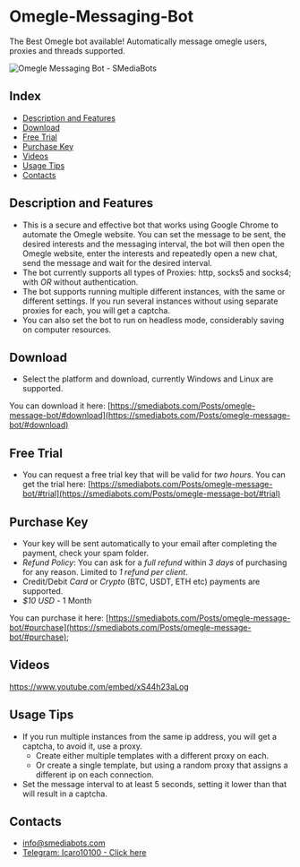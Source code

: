 # Omegle-Messaging-Bot
The Best Omegle bot available! Automatically message omegle users, proxies and threads supported.

![Omegle Messaging Bot - SMediaBots](https://smediabots.com/Images/omegle.webp)

## Index
- [Description and Features](#description-and-features)
- [Download](#download)
- [Free Trial](#free-trial)
- [Purchase Key](#purchase-key)
- [Videos](#videos)
- [Usage Tips](#usage-tips)
- [Contacts](#contacts)

## Description and Features
- This is a secure and effective bot that works using Google Chrome to automate the Omegle website. You can set the message to be sent, the desired interests and the messaging interval, the bot will then open the Omegle website, enter the interests and repeatedly open a new chat, send the message and wait for the desired interval.
- The bot currently supports all types of Proxies: http, socks5 and socks4; with *OR* without authentication.
- The bot supports running multiple different instances, with the same or different settings. If you run several instances without using separate proxies for each, you will get a captcha.
- You can also set the bot to run on headless mode, considerably saving on computer resources.

## Download
- Select the platform and download, currently Windows and Linux are supported.

You can download it here: [https://smediabots.com/Posts/omegle-message-bot/#download](https://smediabots.com/Posts/omegle-message-bot/#download)

## Free Trial
- You can request a free trial key that will be valid for *two hours*. You can get the trial here: [https://smediabots.com/Posts/omegle-message-bot/#trial](https://smediabots.com/Posts/omegle-message-bot/#trial)

## Purchase Key
- Your key will be sent automatically to your email after completing the payment, check your spam folder.
- *Refund Policy*: You can ask for a *full refund* within *3 days* of purchasing for any reason. Limited to *1 refund per client*.
- Credit/Debit *Card* or *Crypto* (BTC, USDT, ETH etc) payments are supported.
- *$10 USD* - 1 Month

You can purchase it here: [https://smediabots.com/Posts/omegle-message-bot/#purchase](https://smediabots.com/Posts/omegle-message-bot/#purchase);


## Videos

https://www.youtube.com/embed/xS44h23aLog

## Usage Tips
- If you run multiple instances from the same ip address, you will get a captcha, to avoid it, use a proxy.
  - Create either multiple templates with a different proxy on each.
  - Or create a single template, but using a random proxy that assigns a different ip on each connection.
- Set the message interval to at least 5 seconds, setting it lower than that will result in a captcha.

## Contacts
- [info@smediabots.com](mailto:info@smediabots.com)
- [Telegram: Icaro10100 - Click here](https://telegram.me/Icaro10100)
